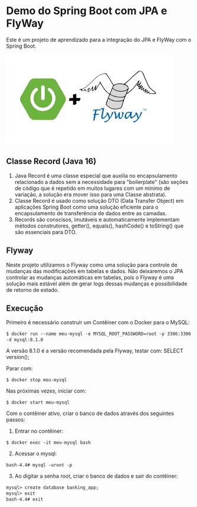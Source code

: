 # Demo do Spring Boot com JPA e FlyWay

Este é um projeto de aprendizado para a integração do JPA e FlyWay com o Spring Boot.

![FlyWaySpring.png](FlyWaySpring.png)

## Classe Record (Java 16)

1. Java Record é uma classe especial que auxilia no encapsulamento relacionado a dados sem a necessidade para "boilerplate" (são seções de código que é repetido em muitos lugares com um mínimo de variação, a solução era mover isso para uma Classe abstrata).
2. Classe Record é usado como solução DTO (Data Transfer Object) em aplicações Spring Boot como uma solução eficiente para o encapsulamento de transferência de dados entre as camadas.
3. Records são conscisos, imutáveis e automaticamente implementam métodos construtores, getter(), equals(), hashCode() e toString() que são essenciais para DTO. 

## Flyway

Neste projeto utilizamos o Flyway como uma solução para controle de mudanças das modificações em tabelas e dados.
Não deixaremos o JPA controlar as mudanças automáticas em tabelas, pois o Flyway é uma solução mais estável além de gerar logs dessas mudanças e possibilidade de retorno de estado.

## Execução

Primeiro é necessário construir um Contêiner com o Docker para o MySQL:
```
$ docker run --name meu-mysql -e MYSQL_ROOT_PASSWORD=root -p 3306:3306 -d mysql:8.1.0
```

A versão 8.1.0 é a versão recomendada pela Flyway, testar com: SELECT version();

Parar com:
```
$ docker stop meu-mysql
```

Nas próximas vezes, iniciar com: 
```
$ docker start meu-mysql
```

Com o contêiner ativo, criar o banco de dados através dos seguintes passos:

1. Entrar no contêiner:
```
$ docker exec -it meu-mysql bash
```
2. Acessar o mysql:
```
bash-4.4# mysql -uroot -p
```
3. Ao digitar a senha root, criar o banco de dados e sair do contêiner:
```
mysql> create database banking_app;
mysql> exit
bash-4.4# exit
```
